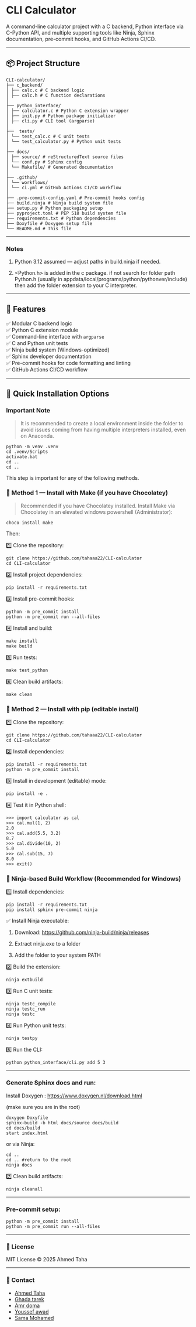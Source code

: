 #  CLI Calculator

A command-line calculator project with a C backend, Python interface via C-Python API, and multiple supporting tools like Ninja, Sphinx documentation, pre-commit hooks, and GitHub Actions CI/CD.

---

## 📦 Project Structure
```
CLI-calculator/
├── c_backend/
│ ├── calc.c # C backend logic
│ ├── calc.h # C function declarations
│
├── python_interface/
│ ├── calculator.c # Python C extension wrapper
│ ├── init.py # Python package initializer
│ ├── cli.py # CLI tool (argparse)
│
├──  tests/
│ └── test_calc.c # C unit tests
│ └── test_calculator.py # Python unit tests
│
├── docs/
│ ├── source/ # reStructuredText source files
│ └── conf.py # Sphinx config
│ └── Makefile/ # Generated documentation
│
├── .github/
│ └── workflows/
│ └── ci.yml # GitHub Actions CI/CD workflow
│
├── .pre-commit-config.yaml # Pre-commit hooks config
├── build.ninja # Ninja build system file
├── setup.py # Python packaging setup
├── pyproject.toml # PEP 518 build system file
├── requirements.txt # Python dependencies
├── Doxyfile # Doxygen setup file
└── README.md # This file
```

---

### Notes
   1) Python 3.12 assumed — adjust paths in build.ninja if needed.

   2) <Python.h> is added in the c package.
      if not search for folder path Python.h (usually in appdata/local/programs/python/pythonver/include)
      then add the folder extension to your C interpreter. 

---

## 📖 Features

✅ Modular C backend logic  
✅ Python C extension module  
✅ Command-line interface with `argparse`  
✅ C and Python unit tests  
✅ Ninja build system (Windows-optimized)  
✅ Sphinx developer documentation  
✅ Pre-commit hooks for code formatting and linting  
✅ GitHub Actions CI/CD workflow  

---

## 🚀 Quick Installation Options

### Important Note
> It is recommended to create a local environment inside the folder to avoid issues coming from having multiple interpreters installed, even on Anaconda.
```
python -m venv .venv
cd .venv/Scripts
activate.bat
cd ..
cd ..
```
This step is important for any of the following methods.

### 📌 Method 1 — Install with Make (if you have Chocolatey)

> Recommended if you have Chocolatey installed. Install Make via Chocolatey in an elevated windows powershell (Administrator):

```
choco install make
```
Then:

1️⃣ Clone the repository:
```
git clone https://github.com/tahaaa22/CLI-calculator
cd CLI-calculator
```
2️⃣ Install project dependencies:
```
pip install -r requirements.txt
```
3️⃣ Install pre-commit hooks:
```
python -m pre_commit install
python -m pre_commit run --all-files
```
4️⃣ Install and build:
```
make install
make build
```
5️⃣ Run tests:
```
make test_python
```
6️⃣ Clean build artifacts:
```
make clean
```
### 📌 Method 2 — Install with pip (editable install)
1️⃣ Clone the repository:
```
git clone https://github.com/tahaaa22/CLI-calculator
cd CLI-calculator
```
2️⃣ Install dependencies:
```
pip install -r requirements.txt
python -m pre_commit install
```
3️⃣ Install in development (editable) mode:
```
pip install -e .
```
4️⃣ Test it in Python shell:
```
>>> import calculator as cal
>>> cal.mul(1, 2)
2.0
>>> cal.add(5.5, 3.2)
8.7
>>> cal.divide(10, 2)
5.0
>>> cal.sub(15, 7)
8.0
>>> exit()
```

### 🔧 Ninja-based Build Workflow (Recommended for Windows)
1️⃣ Install dependencies:
```
pip install -r requirements.txt
pip install sphinx pre-commit ninja
```
✅ Install Ninja executable:

   1) Download: https://github.com/ninja-build/ninja/releases

   2) Extract ninja.exe to a folder

   3) Add the folder to your system PATH

2️⃣ Build the extension:
```
ninja extbuild
```
3️⃣ Run C unit tests:
```
ninja testc_compile
ninja testc_run
ninja testc
```
4️⃣ Run Python unit tests:
```
ninja testpy
```
5️⃣ Run the CLI:
```
python python_interface/cli.py add 5 3
```

---

### Generate Sphinx docs and run:

   Install Doxygen :
      https://www.doxygen.nl/download.html

(make sure you are in the root)

```
doxygen Doxyfile
sphinx-build -b html docs/source docs/build
cd docs/build
start index.html
```

or via Ninja:
```
cd ..
cd .. #return to the root
ninja docs
```
7️⃣ Clean build artifacts:
```
ninja cleanall
```
---

### Pre-commit setup:
```
python -m pre_commit install
python -m pre_commit run --all-files
```

---

### 📜 License
MIT License © 2025 Ahmed Taha

---

### 📧 Contact
- [Ahmed Taha](https://github.com/tahaaa22)
- [Ghada tarek](https://github.com/ghada-elboghdady)
- [Amr doma](https://github.com/AmrDoma)
- [Youssef awad](https://github.com/Youssef-Awad2004)
- [Sama Mohamed](https://github.com/SamaMohamed10)
